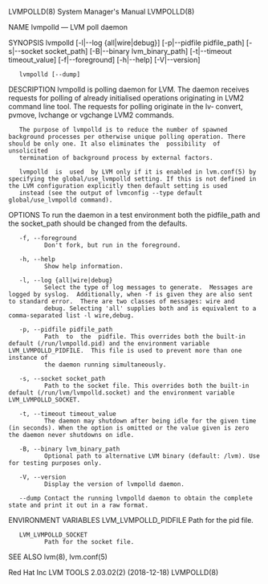 LVMPOLLD(8)                                                                                System Manager's Manual                                                                                LVMPOLLD(8)

NAME
       lvmpolld — LVM poll daemon

SYNOPSIS
       lvmpolld [-l|--log {all|wire|debug}] [-p|--pidfile pidfile_path] [-s|--socket socket_path] [-B|--binary lvm_binary_path] [-t|--timeout timeout_value] [-f|--foreground] [-h|--help] [-V|--version]

       lvmpolld [--dump]

DESCRIPTION
       lvmpolld  is  polling daemon for LVM. The daemon receives requests for polling of already initialised operations originating in LVM2 command line tool.  The requests for polling originate in the lv‐
       convert, pvmove, lvchange or vgchange LVM2 commands.

       The purpose of lvmpolld is to reduce the number of spawned background processes per otherwise unique polling operation. There should be only one. It also eliminates the  possibility  of  unsolicited
       termination of background process by external factors.

       lvmpolld  is  used  by LVM only if it is enabled in lvm.conf(5) by specifying the global/use_lvmpolld setting. If this is not defined in the LVM configuration explicitly then default setting is used
       instead (see the output of lvmconfig --type default global/use_lvmpolld command).

OPTIONS
       To run the daemon in a test environment both the pidfile_path and the socket_path should be changed from the defaults.

       -f, --foreground
              Don't fork, but run in the foreground.

       -h, --help
              Show help information.

       -l, --log {all|wire|debug}
              Select the type of log messages to generate.  Messages are logged by syslog.  Additionally, when -f is given they are also sent to standard error.  There are two classes of messages: wire and
              debug. Selecting 'all' supplies both and is equivalent to a comma-separated list -l wire,debug.

       -p, --pidfile pidfile_path
              Path  to  the  pidfile. This overrides both the built-in default (/run/lvmpolld.pid) and the environment variable LVM_LVMPOLLD_PIDFILE.  This file is used to prevent more than one instance of
              the daemon running simultaneously.

       -s, --socket socket_path
              Path to the socket file. This overrides both the built-in default (/run/lvm/lvmpolld.socket) and the environment variable LVM_LVMPOLLD_SOCKET.

       -t, --timeout timeout_value
              The daemon may shutdown after being idle for the given time (in seconds). When the option is omitted or the value given is zero the daemon never shutdowns on idle.

       -B, --binary lvm_binary_path
              Optional path to alternative LVM binary (default: /lvm). Use for testing purposes only.

       -V, --version
              Display the version of lvmpolld daemon.

       --dump Contact the running lvmpolld daemon to obtain the complete state and print it out in a raw format.

ENVIRONMENT VARIABLES
       LVM_LVMPOLLD_PIDFILE
              Path for the pid file.

       LVM_LVMPOLLD_SOCKET
              Path for the socket file.

SEE ALSO
       lvm(8), lvm.conf(5)

Red Hat Inc                                                                           LVM TOOLS 2.03.02(2) (2018-12-18)                                                                           LVMPOLLD(8)
